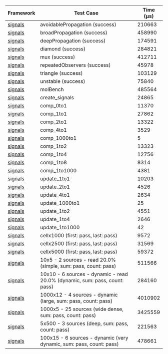 | Framework | Test Case | Time (μs) |
| --- | --- | --- |
| [signals](https://github.com/rodydavis/signals.dart) | avoidablePropagation (success) | 210663 |
| [signals](https://github.com/rodydavis/signals.dart) | broadPropagation (success) | 458990 |
| [signals](https://github.com/rodydavis/signals.dart) | deepPropagation (success) | 174591 |
| [signals](https://github.com/rodydavis/signals.dart) | diamond (success) | 284821 |
| [signals](https://github.com/rodydavis/signals.dart) | mux (success) | 412711 |
| [signals](https://github.com/rodydavis/signals.dart) | repeatedObservers (success) | 45978 |
| [signals](https://github.com/rodydavis/signals.dart) | triangle (success) | 103129 |
| [signals](https://github.com/rodydavis/signals.dart) | unstable (success) | 75840 |
| [signals](https://github.com/rodydavis/signals.dart) | molBench | 485564 |
| [signals](https://github.com/rodydavis/signals.dart) | create_signals | 24865 |
| [signals](https://github.com/rodydavis/signals.dart) | comp_0to1 | 11370 |
| [signals](https://github.com/rodydavis/signals.dart) | comp_1to1 | 27862 |
| [signals](https://github.com/rodydavis/signals.dart) | comp_2to1 | 13322 |
| [signals](https://github.com/rodydavis/signals.dart) | comp_4to1 | 3529 |
| [signals](https://github.com/rodydavis/signals.dart) | comp_1000to1 | 5 |
| [signals](https://github.com/rodydavis/signals.dart) | comp_1to2 | 13323 |
| [signals](https://github.com/rodydavis/signals.dart) | comp_1to4 | 12756 |
| [signals](https://github.com/rodydavis/signals.dart) | comp_1to8 | 8314 |
| [signals](https://github.com/rodydavis/signals.dart) | comp_1to1000 | 4381 |
| [signals](https://github.com/rodydavis/signals.dart) | update_1to1 | 10203 |
| [signals](https://github.com/rodydavis/signals.dart) | update_2to1 | 4526 |
| [signals](https://github.com/rodydavis/signals.dart) | update_4to1 | 2634 |
| [signals](https://github.com/rodydavis/signals.dart) | update_1000to1 | 25 |
| [signals](https://github.com/rodydavis/signals.dart) | update_1to2 | 4551 |
| [signals](https://github.com/rodydavis/signals.dart) | update_1to4 | 2646 |
| [signals](https://github.com/rodydavis/signals.dart) | update_1to1000 | 42 |
| [signals](https://github.com/rodydavis/signals.dart) | cellx1000 (first: pass, last: pass) | 9572 |
| [signals](https://github.com/rodydavis/signals.dart) | cellx2500 (first: pass, last: pass) | 31569 |
| [signals](https://github.com/rodydavis/signals.dart) | cellx5000 (first: pass, last: pass) | 59372 |
| [signals](https://github.com/rodydavis/signals.dart) | 10x5 - 2 sources - read 20.0% (simple, sum: pass, count: pass) | 511566 |
| [signals](https://github.com/rodydavis/signals.dart) | 10x10 - 6 sources - dynamic - read 20.0% (dynamic, sum: pass, count: pass) | 284160 |
| [signals](https://github.com/rodydavis/signals.dart) | 1000x12 - 4 sources - dynamic (large, sum: pass, count: pass) | 4010902 |
| [signals](https://github.com/rodydavis/signals.dart) | 1000x5 - 25 sources (wide dense, sum: pass, count: pass) | 3425559 |
| [signals](https://github.com/rodydavis/signals.dart) | 5x500 - 3 sources (deep, sum: pass, count: pass) | 221563 |
| [signals](https://github.com/rodydavis/signals.dart) | 100x15 - 6 sources - dynamic (very dynamic, sum: pass, count: pass) | 478661 |
